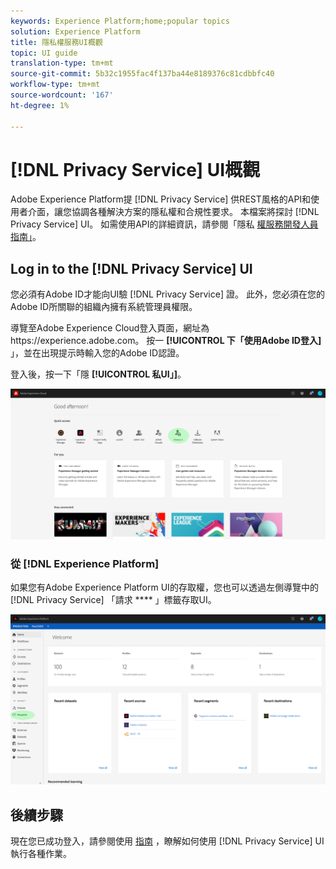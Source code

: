 ```yaml
---
keywords: Experience Platform;home;popular topics
solution: Experience Platform
title: 隱私權服務UI概觀
topic: UI guide
translation-type: tm+mt
source-git-commit: 5b32c1955fac4f137ba44e8189376c81cdbbfc40
workflow-type: tm+mt
source-wordcount: '167'
ht-degree: 1%

---
```



# [!DNL Privacy Service] UI概觀

Adobe Experience Platform提 [!DNL Privacy Service] 供REST風格的API和使用者介面，讓您協調各種解決方案的隱私權和合規性要求。 本檔案將探討 [!DNL Privacy Service] UI。 如需使用API的詳細資訊，請參閱「隱私 [權服務開發人員指南」](../api/getting-started.md)。

## Log in to the [!DNL Privacy Service] UI

您必須有Adobe ID才能向UI驗 [!DNL Privacy Service] 證。 此外，您必須在您的Adobe ID所關聯的組織內擁有系統管理員權限。

導覽至Adobe Experience Cloud登入頁面，網址為https://experience.adobe.com。 按一 **[!UICONTROL 下「使用Adobe ID登入]** 」，並在出現提示時輸入您的Adobe ID認證。

登入後，按一下「隱 **[!UICONTROL 私UI」]**。

![](../images/ui-overview/quick-access.png)

### 從 [!DNL Experience Platform]

如果您有Adobe Experience Platform UI的存取權，您也可以透過左側導覽中的 [!DNL Privacy Service] 「請求 **** 」標籤存取UI。

![](../images/ui-overview/platform.png)

## 後續步驟

現在您已成功登入，請參閱使用 [指南](user-guide.md) ，瞭解如何使用 [!DNL Privacy Service] UI執行各種作業。
